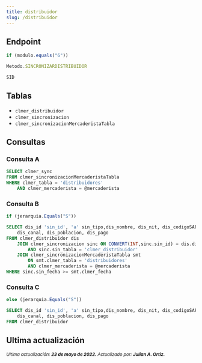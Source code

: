 ```yaml
---
title: distribuidor
slug: /distribuidor
---
```

## Endpoint

```js title="Condiciones"
if (modulo.equals("6"))
```

```js title="Endpoint"
Metodo.SINCRONIZARDISTRIBUIDOR

SID
```

## Tablas

- ```clmer_distribuidor```
- ```clmer_sincronizacion```
- ```clmer_sincronizacionMercaderistaTabla```

## Consultas

### Consulta A 

```sql title="Query"
SELECT clmer_sync 
FROM clmer_sincronizacionMercaderistaTabla 
WHERE clmer_tabla = 'distribuidores' 
    AND clmer_mercaderista = @mercaderista
```

### Consulta B 

```js title="Condiciones"
if (jerarquia.Equals("S"))
```

```sql title="Query"
SELECT dis_id 'sin_id', 'a' sin_tipo,dis_nombre, dis_nit, dis_codigoSAP, 
    dis_canal, dis_poblacion, dis_pago
FROM clmer_distribuidor dis
    JOIN clmer_sincronizacion sinc ON CONVERT(INT,sinc.sin_id) = dis.dis_id 
        AND sinc.sin_tabla = 'clmer_distribuidor'	
    JOIN clmer_sincronizacionMercaderistaTabla smt 
        ON smt.clmer_tabla = 'distribuidores' 
        AND clmer_mercaderista = @mercaderista
WHERE sinc.sin_fecha >= smt.clmer_fecha
```

### Consulta C 

```js title="Condiciones"
else (jerarquia.Equals("S"))
```

```sql title="Query"
SELECT dis_id 'sin_id', 'a' sin_tipo,dis_nombre, dis_nit, dis_codigoSAP, 
    dis_canal, dis_poblacion, dis_pago
FROM clmer_distribuidor
```

## Ultima actualización

<div class='ultima-actualizacion'> 
    <small> 
        <i> Ultima actualización: <b> 23 de mayo de 2022.</b> </i> 
    </small> 
    <small> 
        <i> Actualizado por: <b> Julian A. Ortiz.</b> </i> 
    </small> 
</div>
